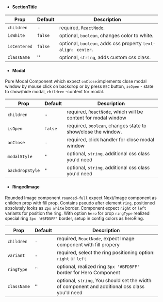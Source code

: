 - #### SectionTitle

| Prop         | Default | Description                                                  |
| ------------ | ------- | ------------------------------------------------------------ |
| `children`   | -       | required, `ReactNode`.                                       |
| `isWhite`    | `false` | optional, `boolean`, changes color to white.                 |
| `isCentered` | `false` | optional, `boolean`, adds css property `text-align: center`. |
| `className`  | ''      | optional, `string`, adds custom css class.                   |

- #### Modal

Pure Modal Component which expect `onClose`:implements close modal window by
mouse click on backdrop or by press `ESC` button, `isOpen` - state to show/hide
modal, `children` -content for modal.

| Prop            | Default | Description                                                   |
| --------------- | ------- | ------------------------------------------------------------- |
| `children`      | -       | required, `ReactNode`, which will be content for modal window |
| `isOpen`        | `false` | required, `boolean`, changes state to show/close the window.  |
| `onClose`       | -       | required, click handler for close modal window                |
| `modalStyle`    | ''      | optional, `string`, additional css class you'd need           |
| `backdropStyle` | ''      | optional, `string`, additional css class you'd need           |

- #### RingedImage

Rounded Image component `rounded-full` expect Next/Image component as children
prop with fill prop. Contains pseudo after element `ring`, positioned absolutely
looks as `2px white` border. Component expect `right` or `left` variants for
position the ring. With option `hero` for prop `ringType` realized special ring
`3px '#BFD5FF'` border, setup in config colors as heroRing.

| Prop        | Default | Description                                                                                   |
| ----------- | ------- | --------------------------------------------------------------------------------------------- |
| `children`  | -       | required, `ReactNode`, expect Image component with fill propery                               |
| `variant`   | -       | required, select the ring positioning option: `right` or `left`                               |
| `ringType`  | ``      | optional, realized ring `3px '#BFD5FF'` border for Hero Component                             |
| `className` | ''      | optional, `string`, You should set the width of component and additional css class you'd need |
